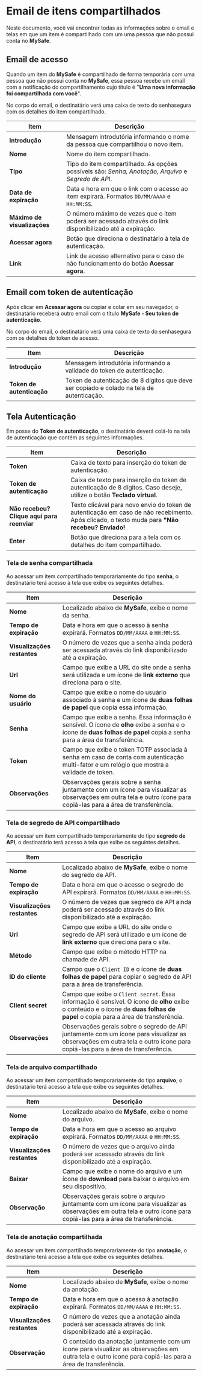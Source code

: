 # Email de itens compartilhados

Neste documento, você vai encontrar todas as informações sobre o email e telas em que um item é compartilhado com um uma pessoa que não possui conta no **MySafe**.

## Email de acesso
 
Quando um item do **MySafe** é compartilhado de forma temporária com uma pessoa que não possui conta no **MySafe**, essa pessoa recebe um email com a notificação do compartilhamento cujo título é "**Uma nova informação foi compartilhada com você**".


No corpo do email, o destinatário verá uma caixa de texto do senhasegura com os detalhes do item compartilhado.


| Item | Descrição |
| --- | --- |
| **Introdução** | Mensagem introdutória informando o nome da pessoa que compartilhou o novo item. |
| **Nome** | Nome do item compartilhado. |
| **Tipo** | Tipo do item compartilhado. As opções possíveis são: *Senha, Anotação, Arquivo* e *Segredo de API*. |
| **Data de expiração** | Data e hora em que o link com o acesso ao item expirará. Formatos `DD/MM/AAAA` e `HH:MM:SS`. |
| **Máximo de visualizações** | O número máximo de vezes que o item poderá ser acessado através do link disponibilizado até a expiração. |
| **Acessar agora** | Botão que direciona o destinatário à tela de autenticação. |
| **Link** | Link de acesso alternativo para o caso de não funcionamento do botão **Acessar agora**. |


## Email com token de autenticação

Após clicar em **Acessar agora** ou copiar e colar em seu navegador, o destinatário receberá outro email com o título **MySafe - Seu token de autenticação**.


No corpo do email, o destinatário verá uma caixa de texto do senhasegura com os detalhes do token de acesso.


| Item | Descrição |
| --- | --- |
| **Introdução** | Mensagem introdutória informando a validade do token de autenticação. |
| **Token de autenticação** |Token de autenticação de 8 dígitos que deve ser copiado e colado na tela de autenticação.|

## Tela Autenticação

Em posse do **Token de autenticação**, o destinatário deverá colá-lo na tela de autenticação que contém as seguintes informações.

| Item | Descrição |
| --- | --- |
| **Token** | Caixa de texto para inserção do token de autenticação.  |
| **Token de autenticação** |Caixa de texto para inserção do token de autenticação de 8 dígitos. Caso deseje, utilize o botão **Teclado virtual**.|
| **Não recebeu? Clique aqui para reenviar** |Texto clicável para novo envio do token de autenticação em caso de não recebimento. Após clicado, o texto muda para **"Não recebeu? Enviado!** |
| **Enter** | Botão que direciona para a tela com os detalhes do item compartilhado. |


### Tela de senha compartilhada

Ao acessar um item compartilhado temporariamente do tipo **senha**, o destinatário terá acesso à tela que exibe os seguintes detalhes.

| Item | Descrição |
| --- | --- |
| **Nome** | Localizado abaixo de **MySafe**, exibe o nome da senha. |
| **Tempo de expiração** | Data e hora em que o acesso à senha expirará. Formatos `DD/MM/AAAA` e `HH:MM:SS`. |
| **Visualizações restantes** |O número de vezes que a senha ainda poderá ser acessada através do link disponibilizado até a expiração.|
| **Url** | Campo que exibe a URL do site onde a senha será utilizada e um ícone de **link externo** que direciona para o site. |
| **Nome do usuário** | Campo que exibe o nome do usuário associado à senha e um ícone de **duas folhas de papel** que copia essa informação. |
| **Senha** | Campo que exibe a senha. Essa informação é sensível. O ícone de **olho** exibe a senha e o ícone de **duas folhas de papel** copia a senha para a área de transferência. |
| **Token** | Campo que exibe o token TOTP associada à senha em caso de conta com autenticação multi-fator e um relógio que mostra a validade de token.|
| **Observações** |Observações gerais sobre a senha juntamente com um ícone para visualizar as observações em outra tela e outro ícone para copiá-las para a área de transferência. |

### Tela de segredo de API compartilhado

Ao acessar um item compartilhado temporariamente do tipo **segredo de API**, o destinatário terá acesso à tela que exibe os seguintes detalhes.

| Item | Descrição |
| --- | --- |
| **Nome** | Localizado abaixo de **MySafe**, exibe o nome do segredo de API. |
| **Tempo de expiração** | Data e hora em que o acesso o segredo de API expirará. Formatos `DD/MM/AAAA` e `HH:MM:SS`. |
| **Visualizações restantes** |O número de vezes que segredo de API ainda poderá ser acessado através do link disponibilizado até a expiração.|
| **Url** | Campo que exibe a URL do site onde o segredo de API será utilizado e um ícone de **link externo** que direciona para o site. |
| **Método** | Campo que exibe o método HTTP na chamade de API.|
| **ID do cliente** | Campo que o `Client ID` e o ícone de **duas folhas de papel** para copiar o segredo de API para a área de transferência. |
| **Client secret** | Campo que exibe o `Client secret`. Essa informação é sensível. O ícone de **olho** exibe o conteúdo e o ícone de **duas folhas de papel** o copia para a área de transferência. |
| **Observações** |Observações gerais sobre o segredo de API juntamente com um ícone para visualizar as observações em outra tela e outro ícone para copiá-las para a área de transferência. |

### Tela de arquivo compartilhado
 
Ao acessar um item compartilhado temporariamente do tipo **arquivo**, o destinatário terá acesso à tela que exibe os seguintes detalhes.

| Item | Descrição |
| --- | --- |
| **Nome** | Localizado abaixo de **MySafe**, exibe o nome do arquivo. |
| **Tempo de expiração** | Data e hora em que o acesso ao arquivo expirará. Formatos `DD/MM/AAAA` e `HH:MM:SS`. |
| **Visualizações restantes** |O número de vezes que o arquivo ainda poderá ser acessado através do link disponibilizado até a expiração.|
| **Baixar** |Campo que exibe o nome do arquivo e um ícone de **download** para baixar o arquivo em seu dispositivo.|
| **Observação** |Observações gerais sobre o arquivo juntamente com um ícone para visualizar as observações em outra tela e outro ícone para copiá-las para a área de transferência.|

###  Tela de anotação compartilhada

Ao acessar um item compartilhado temporariamente do tipo **anotação**, o destinatário terá acesso à tela que exibe os seguintes detalhes.

| Item | Descrição |
| --- | --- |
| **Nome** | Localizado abaixo de **MySafe**, exibe o nome da anotação. |
| **Tempo de expiração** | Data e hora em que o acesso à anotação expirará. Formatos `DD/MM/AAAA` e `HH:MM:SS`. |
| **Visualizações restantes** |O número de vezes que a anotação ainda poderá ser acessada através do link disponibilizado até a expiração.|
| **Observação** |O conteúdo da anotação juntamente com um ícone para visualizar as observações em outra tela e outro ícone para copiá-las para a área de transferência. |

